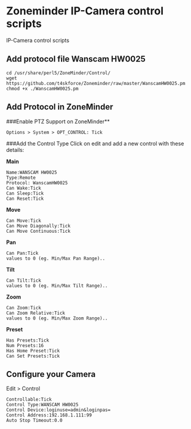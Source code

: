 # Zoneminder IP-Camera control scripts
IP-Camera control scripts

## Add protocol file Wanscam HW0025
```
cd /usr/share/perl5/ZoneMinder/Control/
wget https://github.com/t4skforce/Zoneminder/raw/master/WanscamHW0025.pm
chmod +x ./WanscamHW0025.pm
```

## Add Protocol in ZoneMinder
###Enable PTZ Support on ZoneMinder**
```
Options > System > OPT_CONTROL: Tick
```

###Add the Control Type
Click on edit and add a new control with these details:

**Main**
```
Name:WANSCAM HW0025
Type:Remote
Protocol: WanscamHW0025
Can Wake:Tick
Can Sleep:Tick
Can Reset:Tick
```

**Move**
```
Can Move:Tick
Can Move Diagonally:Tick
Can Move Continuous:Tick
```

**Pan**
```
Can Pan:Tick
values to 0 (eg. Min/Max Pan Range)..
```

**Tilt**
```
Can Tilt:Tick
values to 0 (eg. Min/Max Tilt Range)..
```

**Zoom**
```
Can Zoom:Tick
Can Zoom Relative:Tick
values to 0 (eg. Min/Max Zoom Range)..
```

**Preset**
```
Has Presets:Tick
Num Presets:16
Has Home Preset:Tick
Can Set Presets:Tick
```

## Configure your Camera
Edit > Control

```
Controllable:Tick
Control Type:WANSCAM HW0025
Control Device:loginuse=admin&loginpas=
Control Address:192.168.1.111:99
Auto Stop Timeout:0.0
```


